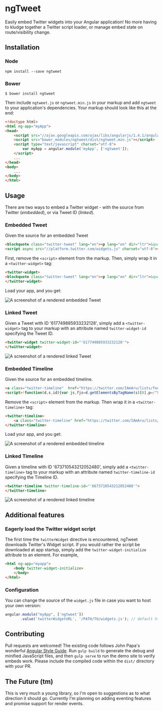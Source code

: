 # ngTweet

Easily embed Twitter widgets into your Angular application! No more having to kludge together a Twitter script loader, or manage embed state on route/visibility change.

## Installation

### Node

```console
npm install --save ngtweet
```

### Bower

```console
$ bower install ngtweet
```

Then include `ngtweet.js` or `ngtweet.min.js` in your markup and add `ngtweet` to your application's dependencies.  Your markup should look like this at the end:

```html
<!doctype html>
<html ng-app="myApp">
<head>
    <script src="//ajax.googleapis.com/ajax/libs/angularjs/1.4.1/angular.min.js"></script>
    <script src="bower_modules/ngtweet/dist/ngtweet.min.js"></script>
    <script type="text/javascript" charset="utf-8">
        var myApp = angular.module('myApp', ['ngtweet']);
    </script>
    ...
</head>
<body>
    ...
</body>
</html>
```

## Usage

There are two ways to embed a Twitter widget - with the source from Twitter (*embedded*), or via Tweet ID (*linked*).

### Embedded Tweet

Given the source for an embedded Tweet

```html
<blockquote class="twitter-tweet" lang="en"><p lang="en" dir="ltr">&quot;No one likes Bit O&#39; Honey.&quot; ~<a href="https://twitter.com/griffinmcelroy">@griffinmcelroy</a> <a href="https://twitter.com/hashtag/truth?src=hash">#truth</a></p>&mdash; Aru (@IAmAru) <a href="https://twitter.com/IAmAru/status/608455483507245059">June 10, 2015</a></blockquote>
<script async src="//platform.twitter.com/widgets.js" charset="utf-8"></script>
```

First, remove the `<script>` element from the markup.  Then, simply wrap it in a `<twitter-widget>` tag:

```html
<twitter-widget>
<blockquote class="twitter-tweet" lang="en"><p lang="en" dir="ltr">&quot;No one likes Bit O&#39; Honey.&quot; ~<a href="https://twitter.com/griffinmcelroy">@griffinmcelroy</a> <a href="https://twitter.com/hashtag/truth?src=hash">#truth</a></p>&mdash; Aru (@IAmAru) <a href="https://twitter.com/IAmAru/status/608455483507245059">June 10, 2015</a></blockquote>
</twitter-widget>
```

Load your app, and you get:

![A screenshot of a rendered embedded Tweet](./res/rendered-embed.png)

### Linked Tweet

Given a Tweet with ID '617749885933232128', simply add a `<twitter-widget>` tag to your markup with an attribute named `twitter-widget-id` specifying the Tweet ID.

```html
<twitter-widget twitter-widget-id="'617749885933232128'">
</twitter-widget>
```

![A screenshot of a rendered linked Tweet](./res/rendered-linked.png)

### Embedded Timeline

Given the source for an embedded timeline.

```html
<a class="twitter-timeline"  href="https://twitter.com/IAmAru/lists/food-trucks" data-widget-id="673710543212052480">Tweets from https://twitter.com/IAmAru/lists/food-trucks</a>
<script>!function(d,s,id){var js,fjs=d.getElementsByTagName(s)[0],p=/^http:/.test(d.location)?'http':'https';if(!d.getElementById(id)){js=d.createElement(s);js.id=id;js.src=p+"://platform.twitter.com/widgets.js";fjs.parentNode.insertBefore(js,fjs);}}(document,"script","twitter-wjs");</script>
```

Remove the `<script>` element from the markup. Then wrap it in a `<twitter-timeline>` tag:

```html
<twitter-timeline>
    <a class="twitter-timeline" href="https://twitter.com/IAmAru/lists/food-trucks" data-widget-id="673710543212052480"> Tweets from https://twitter.com/IAmAru/lists/food-trucks</a>
</twitter-timeline>
```

Load your app, and you get:

![A screenshot of a rendered embedded timeline](./res/rendered-timeline-embed.png)

### Linked Timeline

Given a timeline with ID '673710543212052480', simply add a `<twitter-timeline>` tag to your markup with an attribute named `twitter-timeline-id` specifying the Timeline ID.

```html
<twitter-timeline twitter-timeline-id="'6673710543212052480'">
</twitter-timeline>
```

![A screenshot of a rendered linked timeline](./res/rendered-timeline-linked.png)

## Additional features

### Eagerly load the Twitter widget script

The first time the `twitterWidget` directive is encountered, ngTweet downloads Twitter's Widget script.  If you would rather the script be downloaded at app startup, simply add the `twitter-widget-initialize` attribute to an element. For example,

```html
<html ng-app="myapp">
    <body twitter-widget-initialize>
    </body>
</html>
```

### Configuration

You can change the source of the `widget.js` file in case you want to host your own version:

```javascript
angular.module("myApp", ['ngtweet'])
       .value('twitterWidgetURL', '/PATH/TO/widgets.js'); // default https://platform.twitter.com/widgets.js
```


## Contributing

Pull requests are welcomed!  The existing code follows John Papa's wonderful [Angular Style Guide](https://github.com/johnpapa/angular-styleguide). Run `gulp build` to generate the debug and minified JavaScript files, and then `gulp serve` to run the demo site to verify embeds work.  Please include the compiled code within the `dist/` directory with your PR.

## The Future (tm)

This is very much a young library, so I'm open to suggestions as to what direction it should go.  Currently I'm planning on adding eventing features and promise support for render events.

